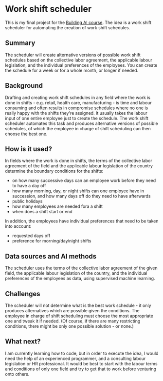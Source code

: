 # Work shift scheduler

This is my final project for the [Building AI course](https://buildingai.elementsofai.com). The idea is a work shift scheduler for automating the creation of work shift schedules.

## Summary

The scheduler will create alternative versions of possible work shift schedules based on the collective labor agreement, the applicable labour legislation, and the individual preferences of the employees. You can create the schedule for a week or for a whole month, or longer if needed.

## Background

Drafting and creating work shift schedules in any field where the work is done in shifts - e.g. retail, health care, manufacturing - is time and labour consuming and often results in compromise schedules where no one is really happy with the shifts they're assigned. It usually takes the labour input of one entire employee just to create the schedule. The work shift scheduler automates this task and produces alternative versions of possible schedules, of which the employee in charge of shift scheduling can then choose the best one.

## How is it used?

In fields where the work is done in shifts, the terms of the collective labor agreement of the field and the applicable labour legislation of the country determine the boundary conditions for the shifts:
* on how many successive days can an employee work before they need to have a day off
* how many morning, day, or night shifts can one employee have in succession, and how many days off do they need to have afterwards
* public holidays
* how many employees are needed fora a shift
* when does a shift start or end

In addition, the employees have individual preferences that need to be taken into account:
* requested days off
* preference for morning/day/night shifts

## Data sources and AI methods

The scheduler uses the terms of the collective labor agreement of the given field, the applicable labour legislation of the country, and the individual preferences of the employees as data, using supervised machine learning.

## Challenges

The scheduler will not determine what is the best work schedule - it only produces alternatives which are possible given the conditions. The employee in charge of shift scheduling must choose the most appropriate one and tweak it if needed. (Of course, if there are many restricting conditions, there might be only one possible solution - or none.)

## What next?

I am currently learning how to code, but in order to execute the idea, I would need the help of an experienced programmer, and a consulting labour legislation or HR professional. It would be best to start with the labour terms and conditions of only one field and try to get that to work before venturing onto others.
